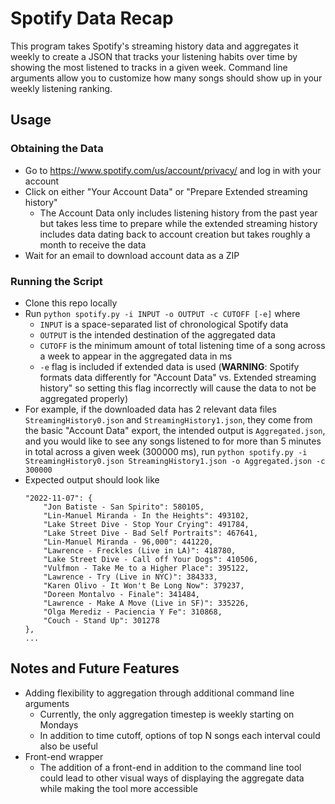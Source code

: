 # Spotify Data Recap
This program takes Spotify's streaming history data and aggregates it weekly to create a JSON that tracks your listening habits over time by showing the most listened to tracks in a given week. Command line arguments allow you to customize how many songs should show up in your weekly listening ranking.
## Usage
### Obtaining the Data
* Go to https://www.spotify.com/us/account/privacy/ and log in with your account
* Click on either "Your Account Data" or "Prepare Extended streaming history"
  - The Account Data only includes listening history from the past year but takes less time to prepare while the extended streaming history includes data dating back to account creation but takes roughly a month to receive the data
* Wait for an email to download account data as a ZIP
### Running the Script
* Clone this repo locally
* Run `python spotify.py -i INPUT -o OUTPUT -c CUTOFF [-e]` where
  - `INPUT` is a space-separated list of chronological Spotify data
  - `OUTPUT` is the intended destination of the aggregated data
  - `CUTOFF` is the minimum amount of total listening time of a song across a week to appear in the aggregated data in ms
  - `-e` flag is included if extended data is used (**WARNING**: Spotify formats data differently for "Account Data" vs. Extended streaming history" so setting this flag incorrectly will cause the data to not be aggregated properly)
* For example, if the downloaded data has 2 relevant data files `StreamingHistory0.json` and `StreamingHistory1.json`, they come from the basic "Account Data" export, the intended output is `Aggregated.json`, and you would like to see any songs listened to for more than 5 minutes in total across a given week (300000 ms), run `python spotify.py -i StreamingHistory0.json StreamingHistory1.json -o Aggregated.json -c 300000`
* Expected output should look like
	```
    "2022-11-07": {
		"Jon Batiste - San Spirito": 580105,
		"Lin-Manuel Miranda - In the Heights": 493102,
		"Lake Street Dive - Stop Your Crying": 491784,
		"Lake Street Dive - Bad Self Portraits": 467641,
		"Lin-Manuel Miranda - 96,000": 441220,
		"Lawrence - Freckles (Live in LA)": 418780,
		"Lake Street Dive - Call off Your Dogs": 410506,
		"Vulfmon - Take Me to a Higher Place": 395122,
		"Lawrence - Try (Live in NYC)": 384333,
		"Karen Olivo - It Won't Be Long Now": 379237,
		"Doreen Montalvo - Finale": 341484,
		"Lawrence - Make A Move (Live in SF)": 335226,
		"Olga Merediz - Paciencia Y Fe": 310868,
		"Couch - Stand Up": 301278
    },
    ...
	```
## Notes and Future Features
* Adding flexibility to aggregation through additional command line arguments
  - Currently, the only aggregation timestep is weekly starting on Mondays
  - In addition to time cutoff, options of top N songs each interval could also be useful
* Front-end wrapper
  - The addition of a front-end in addition to the command line tool could lead to other visual ways of displaying the aggregate data while making the tool more accessible